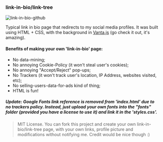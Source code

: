 ### link-in-bio/link-tree

![link-in-bio-github](https://user-images.githubusercontent.com/108239558/192182634-a6c7d00a-0d1b-4a0e-ad9b-683459c64ee5.jpg)

Typical link in bio page that redirects to my social media profiles. It was built using HTML + CSS, with the background in <a href="https://www.vantajs.com/">Vanta.js</a> (go check it out, it's amazing). 

#### Benefits of making your own 'link-in-bio' page:
- No data-mining;
- No annoying Cookie-Policy (it won't steal user's cookies);
- No annoying "Accept/Reject" pop-ups;
- No Trackers (it won't track user's location, IP Address, websites visited, etc);
- No selling-users-data-for-ads kind of thing;
- HTML is fun!

##### Update: Google Fonts link reference is removed from 'index.html' due to no trackers policy. Instead, just upload your own fonts into the "fonts" folder (provided you have a license to use it) and link it in the 'styles.css'. 

> MIT License.
You can fork this project and create your own link-in-bio/link-tree page, with your own links, profile picture and modifications without notifying me. Credit would be nice though :)
